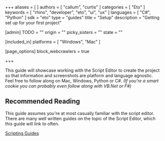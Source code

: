 +++
aliases = [ ]
authors = [ "callum", "curtis" ]
categories = [ "Eto" ]
keywords = [ "rhino", "developer", "eto", "ui", "ux" ]
languages = [ "C#", "Python" ]
sdk = "eto"
type = "guides"
title = "Setup"
description = "Getting set up for your first project"

[admin]
TODO = ""
origin = ""
picky_sisters = ""
state = ""

[included_in]
platforms = [ "Windows", "Mac" ]

[page_options]
  block_webcrawlers = true

+++

This guide will showcase working with the Script Editor to create the project so that information and screenshots are platform and language agnostic. Feel free to follow along on Mac, Windows, Python or C#.
_(If you're a smart cookie you can probably even follow along with VB.Net or F#)_

## Recommended Reading
This guide assumes you're at most casually familiar with the script editor. There are many well written guides on the topic of the Script Editor, which this guide will link to often.

[Scripting Guides](http://localhost:1313/guides/scripting/)